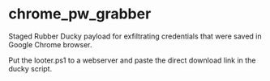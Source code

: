 # chrome_pw_grabber
Staged Rubber Ducky payload for exfiltrating credentials that were saved in Google Chrome browser.

Put the looter.ps1 to a webserver and paste the direct download link in the ducky script.
